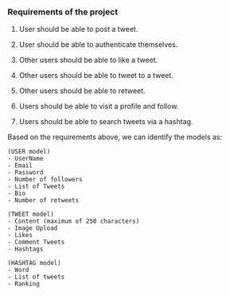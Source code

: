 ### Requirements of the project

1. User should be able to post a tweet.

2. User should be able to authenticate themselves.

3. Other users should be able to like a tweet.

4. Other users should be able to tweet to a tweet.

5. Other users should be able to retweet.

6. Users should be able to visit a profile and follow.

7. Users should be able to search tweets via a hashtag.

Based on the requirements above, we can identify the models as:

    (USER model)
    - UserName
    - Email
    - Password
    - Number of followers
    - List of Tweets
    - Bio
    - Number of retweets

    (TWEET model)
    - Content (maximum of 250 characters)
    - Image Upload
    - Likes
    - Comment Tweets
    - Hashtags

    (HASHTAG model)
    - Word
    - List of tweets
    - Ranking